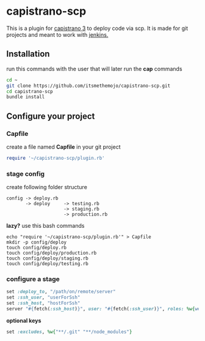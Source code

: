 # capistrano-scp

This is a plugin for [capistrano 3](http://capistranorb.com/) to deploy code via scp. It is made for git projects and meant to work with [jenkins.](https://jenkins.io/)

## Installation

run this commands with the user that will later run the **cap** commands 
```bash
cd ~
git clone https://github.com/itsmethemojo/capistrano-scp.git
cd capistrano-scp
bundle install
```

## Configure your project

### Capfile

create a file named **Capfile** in your git project
```ruby
require '~/capistrano-scp/plugin.rb'
```

### stage config

create following folder structure

```
config -> deploy.rb
       -> deploy     -> testing.rb
                     -> staging.rb
                     -> production.rb
```

**lazy?** use this bash commands
```
echo "require '~/capistrano-scp/plugin.rb'" > Capfile
mkdir -p config/deploy
touch config/deploy.rb
touch config/deploy/production.rb
touch config/deploy/staging.rb
touch config/deploy/testing.rb
```

### configure a stage
```ruby
set :deploy_to, "/path/on/remote/server"
set :ssh_user, "userForSsh"
set :ssh_host, "hostForSsh"
server "#{fetch(:ssh_host)}", user: "#{fetch(:ssh_user)}", roles: %w{web}, primary: true
```

**optional keys**
```ruby
set :excludes, %w{"**/.git" "**/node_modules"}
```